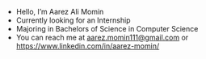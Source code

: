 - Hello, I’m Aarez Ali Momin
- Currently looking for an Internship
- Majoring in Bachelors of Science in Computer Science
- You can reach me at aarez.momin111@gmail.com or https://www.linkedin.com/in/aarez-momin/

<!---
amomin2005/amomin2005 is a ✨ special ✨ repository because its `README.md` (this file) appears on your GitHub profile.
You can click the Preview link to take a look at your changes.
--->
